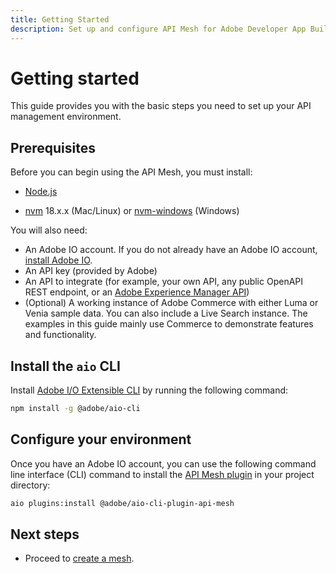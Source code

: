 ```yaml
---
title: Getting Started
description: Set up and configure API Mesh for Adobe Developer App Builder.
---
```


# Getting started

This guide provides you with the basic steps you need to set up your API management environment.

## Prerequisites

Before you can begin using the API Mesh, you must install:

-  [Node.js]

-  [nvm] 18.x.x (Mac/Linux) or [nvm-windows](https://github.com/coreybutler/nvm-windows) (Windows)

You will also need:

-  An Adobe IO account. If you do not already have an Adobe IO account, [install Adobe IO].
-  An API key (provided by Adobe)
-  An API to integrate (for example, your own API, any public OpenAPI REST endpoint, or an [Adobe Experience Manager API])
-  (Optional) A working instance of Adobe Commerce with either Luma or Venia sample data. You can also include a Live Search instance. The examples in this guide mainly use Commerce to demonstrate features and functionality.

## Install the `aio` CLI

Install [Adobe I/O Extensible CLI](https://developer.adobe.com/runtime/docs/guides/tools/cli_install/) by running the following command:

```bash
npm install -g @adobe/aio-cli
```

## Configure your environment

Once you have an Adobe IO account, you can use the following command line interface (CLI) command to install the [API Mesh plugin] in your project directory:

   ```bash
   aio plugins:install @adobe/aio-cli-plugin-api-mesh
   ```

## Next steps

-  Proceed to [create a mesh].

<!-- Link Definitions -->
[nvm]: https://github.com/nvm-sh/nvm
[install Adobe IO]: https://developer.adobe.com/runtime/docs/guides/tools/cli_install
[Adobe Experience Manager API]: https://experienceleague.adobe.com/docs/experience-manager-screens/user-guide/developing/rest-api.html
[request access to Adobe IO]: https://developer.adobe.com/app-builder/trial/
[npm]: https://www.npmjs.com/package/npm
[AIO Plugin Documentation]: https://github.com/adobe/aio-cli#aio-pluginslink-plugin
[aio CLI]: https://developer.adobe.com/runtime/docs/guides/tools/cli_install/
[Node.js]: https://nodejs.org/en/download/
[API Mesh plugin]: https://www.npmjs.com/package/@adobe/aio-cli-plugin-api-mesh
[create a mesh]: create-mesh.md
